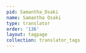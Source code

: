 ```yaml
---
pid: Samantha_Osaki
name: Samantha Osaki
type: translator
order: '136'
layout: tagpage
collection: translator_tags
---
```

